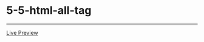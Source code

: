 # 5-5-html-all-tag
<hr>
<a href="https://jahidulraju.github.io/5-5-html-all-tag/"> Live Preview</a>
